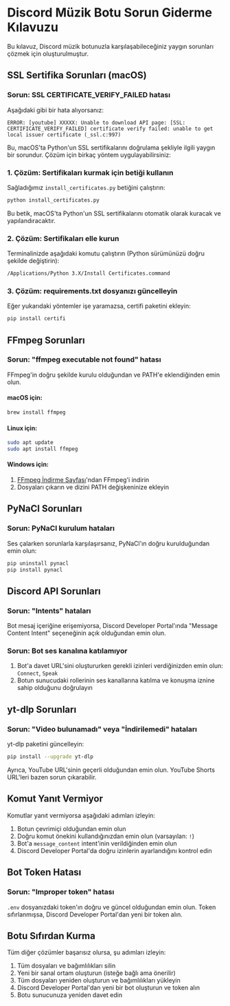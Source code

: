 # Discord Müzik Botu Sorun Giderme Kılavuzu

Bu kılavuz, Discord müzik botunuzla karşılaşabileceğiniz yaygın sorunları çözmek için oluşturulmuştur.

## SSL Sertifika Sorunları (macOS)

### Sorun: SSL CERTIFICATE_VERIFY_FAILED hatası

Aşağıdaki gibi bir hata alıyorsanız:
```
ERROR: [youtube] XXXXX: Unable to download API page: [SSL: CERTIFICATE_VERIFY_FAILED] certificate verify failed: unable to get local issuer certificate (_ssl.c:997)
```

Bu, macOS'ta Python'un SSL sertifikalarını doğrulama şekliyle ilgili yaygın bir sorundur. Çözüm için birkaç yöntem uygulayabilirsiniz:

### 1. Çözüm: Sertifikaları kurmak için betiği kullanın

Sağladığımız `install_certificates.py` betiğini çalıştırın:

```bash
python install_certificates.py
```

Bu betik, macOS'ta Python'un SSL sertifikalarını otomatik olarak kuracak ve yapılandıracaktır.

### 2. Çözüm: Sertifikaları elle kurun

Terminalinizde aşağıdaki komutu çalıştırın (Python sürümünüzü doğru şekilde değiştirin):

```bash
/Applications/Python 3.X/Install Certificates.command
```

### 3. Çözüm: requirements.txt dosyanızı güncelleyin

Eğer yukarıdaki yöntemler işe yaramazsa, certifi paketini ekleyin:

```bash
pip install certifi
```

## FFmpeg Sorunları

### Sorun: "ffmpeg executable not found" hatası

FFmpeg'in doğru şekilde kurulu olduğundan ve PATH'e eklendiğinden emin olun.

#### macOS için:
```bash
brew install ffmpeg
```

#### Linux için:
```bash
sudo apt update
sudo apt install ffmpeg
```

#### Windows için:
1. [FFmpeg İndirme Sayfası](https://ffmpeg.org/download.html)'ndan FFmpeg'i indirin
2. Dosyaları çıkarın ve dizini PATH değişkeninize ekleyin

## PyNaCl Sorunları

### Sorun: PyNaCl kurulum hataları

Ses çalarken sorunlarla karşılaşırsanız, PyNaCl'ın doğru kurulduğundan emin olun:

```bash
pip uninstall pynacl
pip install pynacl
```

## Discord API Sorunları

### Sorun: "Intents" hataları

Bot mesaj içeriğine erişemiyorsa, Discord Developer Portal'ında "Message Content Intent" seçeneğinin açık olduğundan emin olun.

### Sorun: Bot ses kanalına katılamıyor

1. Bot'a davet URL'sini oluştururken gerekli izinleri verdiğinizden emin olun: `Connect`, `Speak`
2. Botun sunucudaki rollerinin ses kanallarına katılma ve konuşma iznine sahip olduğunu doğrulayın

## yt-dlp Sorunları

### Sorun: "Video bulunamadı" veya "İndirilemedi" hataları

yt-dlp paketini güncelleyin:

```bash
pip install --upgrade yt-dlp
```

Ayrıca, YouTube URL'sinin geçerli olduğundan emin olun. YouTube Shorts URL'leri bazen sorun çıkarabilir.

## Komut Yanıt Vermiyor

Komutlar yanıt vermiyorsa aşağıdaki adımları izleyin:

1. Botun çevrimiçi olduğundan emin olun
2. Doğru komut önekini kullandığınızdan emin olun (varsayılan: `!`)
3. Bot'a `message_content` intent'inin verildiğinden emin olun
4. Discord Developer Portal'da doğru izinlerin ayarlandığını kontrol edin

## Bot Token Hatası

### Sorun: "Improper token" hatası

`.env` dosyanızdaki token'ın doğru ve güncel olduğundan emin olun. Token sıfırlanmışsa, Discord Developer Portal'dan yeni bir token alın.

## Botu Sıfırdan Kurma

Tüm diğer çözümler başarısız olursa, şu adımları izleyin:

1. Tüm dosyaları ve bağımlılıkları silin
2. Yeni bir sanal ortam oluşturun (isteğe bağlı ama önerilir)
3. Tüm dosyaları yeniden oluşturun ve bağımlılıkları yükleyin
4. Discord Developer Portal'dan yeni bir bot oluşturun ve token alın
5. Botu sunucunuza yeniden davet edin 